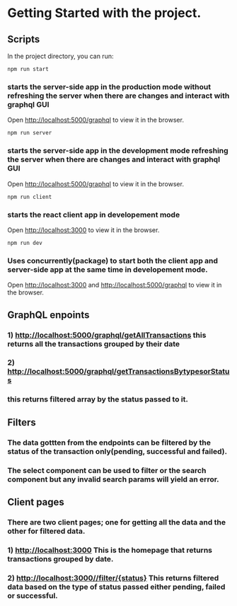 ﻿# Getting Started with the project.
 
 ## Scripts
 In the project directory, you can run:
 ``` 
 npm run start
 ```
 ### starts the server-side app in the production mode without refreshing the server when there are changes and interact with graphql GUI
 Open [http://localhost:5000/graphql](http://localhost:5000/graphql) to view it in the browser.

 ``` 
 npm run server
 ```
 ### starts the server-side app in the development mode refreshing the server when there are changes and interact with graphql GUI
 Open [http://localhost:5000/graphql](http://localhost:5000/graphql) to view it in the browser.

 ``` 
 npm run client
 ```
 ### starts the react client app  in developement mode
 Open [http://localhost:3000](http://localhost:3000) to view it in the browser.
 
  ``` 
 npm run dev
 ```
 ###  Uses concurrently(package) to start both the client app and server-side app at the same time in developement mode.
 Open [http://localhost:3000](http://localhost:3000) and [http://localhost:5000/graphql](http://localhost:5000/graphql) to view it in the browser.
 
 ## GraphQL enpoints
 ### 1) [http://localhost:5000/graphql/getAllTransactions](http://localhost:5000/graphql/getAllTransactions) this returns all the transactions grouped by their date
 ### 2) [http://localhost:5000/graphql/getTransactionsBytypesorStatus](http://localhost:5000/graphql/getTransactionsBytypesorStatus)
 ### this returns filtered array by the status passed to it.
 
 
 ## Filters
 ### The data gottten from the endpoints can be filtered by the status of the transaction only(pending, successful and failed).
 ### The select component can be used to filter or the search component but any invalid search params will yield an error.
 
 
 ## Client pages
 ### There are two client pages; one for getting all the data and the other for filtered data.
 ### 1) [http://localhost:3000](http://localhost:3000) This is the homepage that returns transactions grouped by date.
 ### 2) [http://localhost:3000//filter/{status}](http://localhost:3000//filter/{status}) This returns  filtered data based on the type of status passed either pending, failed or successful.
